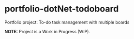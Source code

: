 # portfolio-dotNet-todoboard
Portfolio project: To-do task management with multiple boards

**NOTE:** Project is a Work in Progress (WIP).

